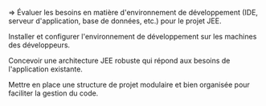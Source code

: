  => Évaluer les besoins en matière d'environnement de développement (IDE, serveur d'application, base de données, etc.) pour le projet JEE. 

Installer et configurer l'environnement de développement sur les machines des développeurs. 

Concevoir une architecture JEE robuste qui répond aux besoins de l'application existante. 

Mettre en place une structure de projet modulaire et bien organisée pour faciliter la gestion du code.